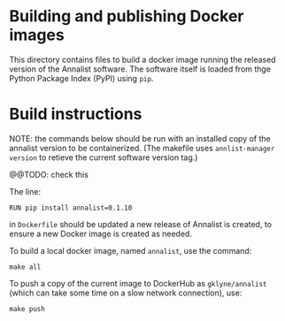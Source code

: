 # Building and publishing Docker images

This directory contains files to build a docker image running the released version of the Annalist software.  The software itself is loaded from thge Python Package Index (PyPI) using `pip`.

# Build instructions

NOTE: the commands below should be run with an installed copy of the annalist version to be containerized.  (The makefile uses `annlist-manager version` to retieve the current software version tag.)

@@TODO: check this

The line:

    RUN pip install annalist=0.1.10

in `Dockerfile` should be updated a new release of Annalist is created, to ensure a new Docker image is created as needed.

To build a local docker image, named `annalist`, use the command:

    make all

To push a copy of the current image to DockerHub as `gklyne/annalist` (which can take some time on a slow network connection), use:

    make push


